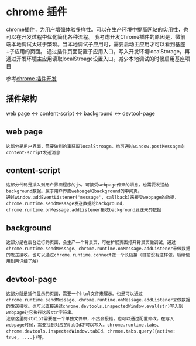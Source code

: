 # chrome 插件

chrome插件，为用户增强体验多样性。可以在生产环境中提高网站的实用性，也可以在开发过程中优化简化各种流程。
我考虑开发Chrome插件的原因是，微前端本地调试太过于繁琐。当本地调试子应用时，需要启动主应用才可以看到基座+子应用的页面。
通过插件页面配置子应用入口，写入开发环境localStorage，再通过开发环境主应用读取localStroage设置入口。减少本地调试的时候启用基座项目

参考[chrome 插件开发](https://zhuanlan.zhihu.com/p/438896257)

## 插件架构

web page <-> content-script <-> background <-> devtool-page

## web page

    这部分是用户界面，需要做到的事获取localStroage。也可通过window.postMessage向content-script发送消息

## content-script

    这部分代码是插入到用户界面程序的js。可接受webpage传来的消息，也需要发送给background数据。属于用户界面webpage和background的中间页。
    通过window.addEventListener('message', callback)来接受webpage的数据，chrome.runtime.sendMessage发送数据给background，
    chrome.runtime.onMessage.addListener接收background发送来的数据

## background

    这部分是在后台运行的页面，会生产一个背景页，可在扩展页面打开背景页做调试。通过chrome.runtime.sendMessage、chrome.runtime.onMessage.addListener来做数据的发送接收。也可以通过chrome.runtime.connect做一个长链接（目前没有这样做，后续使用到再详细了解）

## devtool-page

    这部分就是插件显示的页面，需要一个html文件来展示。也是可以通过chrome.runtime.sendMessage、chrome.runtime.onMessage.addListener来做数据的发送接收。也可以直接通过chrome.devtools.inspectedWindow.eval(str)写入到webpage让它执行这段str字符串。
    注意这里的stript需要在一个单独文件中，不然会报错，也可以通过配置修改。在写入webpage时候，需要找到对应的tabId才可以写入。chrome.runtime.tabs、chrome.devtools.inspectedWindow.tabId、chrmoe.tabs.query({active: true, ....})等。
